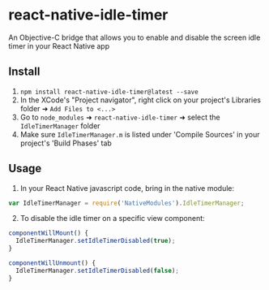 # react-native-idle-timer
An Objective-C bridge that allows you to enable and disable the screen idle timer in your React Native app

## Install
1. `npm install react-native-idle-timer@latest --save`
2. In the XCode's "Project navigator", right click on your project's Libraries folder ➜ `Add Files to <...>`
3. Go to `node_modules` ➜ `react-native-idle-timer` ➜ select the `IdleTimerManager` folder
4. Make sure `IdleTimerManager.m` is listed under 'Compile Sources' in your project's 'Build Phases' tab

## Usage
1. In your React Native javascript code, bring in the native module:

  ```javascript
var IdleTimerManager = require('NativeModules').IdleTimerManager;
  ```
2. To disable the idle timer on a specific view component:
  
  ```javascript
  componentWillMount() {
    IdleTimerManager.setIdleTimerDisabled(true);
  }
  
  componentWillUnmount() {
    IdleTimerManager.setIdleTimerDisabled(false);
  }
  ```
